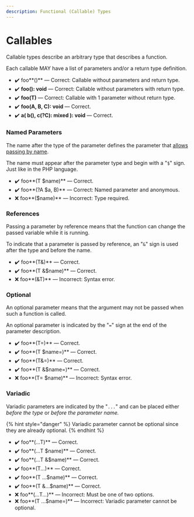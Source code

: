 ```yaml
---
description: Functional (Callable) Types
---
```


# Callables

Callable types describe an arbitrary type that describes a function.

Each callable MAY have a list of parameters and/or a return type definition.

* ✔️ foo**()** — Сorrect: Callable without parameters and return type.
* ✔️ **foo(): void** — Сorrect: Callable without parameters with return type.
* ✔️ **foo(T)** — Сorrect: Callable with 1 parameter without return type.
* ✔️ **foo(A, B, C): void** — Сorrect.
* ✔️ **a( b(), c(?C): mixed ): void** — Сorrect.

### Named Parameters

The name after the type of the parameter defines the parameter that [allows passing by name](https://www.php.net/manual/en/functions.arguments.php#functions.named-arguments).&#x20;

The name must appear after the parameter type and begin with a "`$`" sign. Just like in the PHP language.

* ✔️ foo**(T $name)** — Сorrect.
* ✔️ foo**(?A $a, B)** — Сorrect: Named parameter and anonymous.
* ❌ foo**($name)** — Incorrect: Type required.

### References

Passing a parameter by reference means that the function can change the passed variable while it is running.

To indicate that a parameter is passed by reference, an "`&`" sign is used after the type and before the name.

* ✔️ foo**(T&)** — Сorrect.
* ✔️ foo**(T &$name)** — Сorrect.
* ❌ foo**(\&T)** — Incorrect: Syntax error.

### Optional

An optional parameter means that the argument may not be passed when such a function is called.

An optional parameter is indicated by the "`=`" sign at the end of the parameter description.

* ✔️ foo**(T=)** — Сorrect.
* ✔️ foo**(T $name=)** — Сorrect.
* ✔️ foo**(T&=)** — Сorrect.
* ✔️ foo**(T &$name=)** — Сorrect.
* ❌ foo**(T= $name)** — Incorrect: Syntax error.

### Variadic

Variadic parameters are indicated by the "`...`" and can be placed either _before the type_ or _before the parameter name._

{% hint style="danger" %}
Variadic parameter cannot be optional since they are already optional.
{% endhint %}

* ✔️ foo**(...T)** — Сorrect.
* ✔️ foo**(...T $name)** — Сorrect.
* ✔️ foo**(...T &$name)** — Сorrect.
* ✔️ foo**(T...)** — Сorrect.
* ✔️ foo**(T ...$name)** — Сorrect.
* ✔️ foo**(T &...$name)** — Сorrect.
* ❌ foo**(...T...)** — Incorrect: Must be one of two options.
* ❌ foo**(T ...$name=)** — Incorrect: Variadic parameter cannot be optional.
